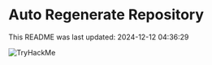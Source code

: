 # Auto Regenerate Repository

This README was last updated: 2024-12-12 04:36:29

 ![TryHackMe](https://tryhackme.com/badge/533634)
